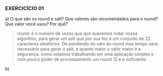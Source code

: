 ### EXERCICÍCIO 01

a) O que são os round e salt? Que valores são recomendados para o round?
 Que valor você usou? Por quê?

> round: é o numero de vezes que  que queremos rodar nossa algoritmo,
> para gerar um salt que por sua fez é um conjunto de 22 caracteres aleatórios.
> De pendendo do valo do round mas tempo sera necessário  para gerar o salt,
> e quanto maior o valor maior é a segurança. como estamos trabalhando em uma aplicação
> simples e com pouco poder de processamento um round 12 é o suficiente.

b)